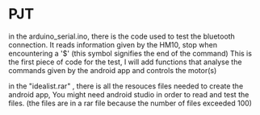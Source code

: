 # PJT
in the arduino_serial.ino, there is the code used to test the bluetooth connection. It reads information given by the HM10, stop when 
encountering a '$' (this symbol signifies the end of the command)
This is the first piece of code for the test, I will add functions that analyse the commands given by the android app and controls the motor(s)

in the "idealist.rar" , there is all the resouces files needed to create the android app, You might need android studio in order to read 
and test the files. (the files are in a rar file because the number of files exceeded 100)
